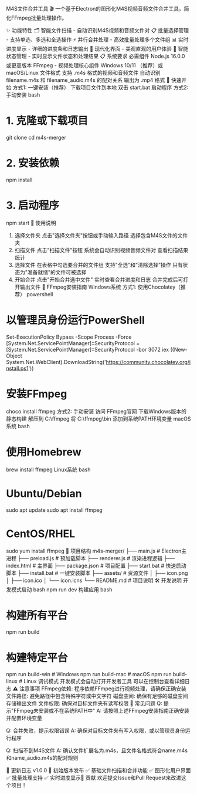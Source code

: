 M4S文件合并工具
🎬 一个基于Electron的图形化M4S视频音频文件合并工具，简化FFmpeg批量处理操作。

✨ 功能特性
🗂️ 智能文件扫描 - 自动识别M4S视频和音频文件对
📋 批量选择管理 - 支持单选、多选和全选操作
⚡ 并行合并处理 - 高效批量处理多个文件组
📊 实时进度显示 - 详细的进度条和日志输出
🎨 现代化界面 - 美观直观的用户体验
🔄 智能状态管理 - 实时显示文件状态和处理结果
📋 系统要求
必需组件
Node.js 16.0.0 或更高版本
FFmpeg - 视频处理核心组件
Windows 10/11 （推荐）或 macOS/Linux
文件格式
支持 .m4s 格式的视频和音频文件
自动识别 filename.m4s 和 filename_audio.m4s 的配对关系
输出为 .mp4 格式
🚀 快速开始
方式1: 一键安装（推荐）
下载项目文件到本地
双击 start.bat 启动程序
方式2: 手动安装
bash

# 1. 克隆或下载项目
git clone <your-repo-url>
cd m4s-merger

# 2. 安装依赖
npm install

# 3. 启动程序
npm start
📖 使用说明
1. 选择文件夹
点击"选择文件夹"按钮或手动输入路径
选择包含M4S文件的文件夹
2. 扫描文件
点击"扫描文件"按钮
系统会自动识别视频音频文件对
查看扫描结果统计
3. 选择文件
在表格中勾选要合并的文件组
支持"全选"和"清除选择"操作
只有状态为"准备就绪"的文件可被选择
4. 开始合并
点击"开始合并选中文件"
实时查看合并进度和日志
合并完成后可打开输出文件
🔧 FFmpeg安装指南
Windows系统
方式1: 使用Chocolatey（推荐）
powershell
# 以管理员身份运行PowerShell
Set-ExecutionPolicy Bypass -Scope Process -Force
[System.Net.ServicePointManager]::SecurityProtocol = [System.Net.ServicePointManager]::SecurityProtocol -bor 3072
iex ((New-Object System.Net.WebClient).DownloadString('https://community.chocolatey.org/install.ps1'))

# 安装FFmpeg
choco install ffmpeg
方式2: 手动安装
访问 FFmpeg官网
下载Windows版本的静态构建
解压到 C:\ffmpeg
将 C:\ffmpeg\bin 添加到系统PATH环境变量
macOS系统
bash
# 使用Homebrew
brew install ffmpeg
Linux系统
bash
# Ubuntu/Debian
sudo apt update
sudo apt install ffmpeg

# CentOS/RHEL
sudo yum install ffmpeg
📁 项目结构
m4s-merger/
├── main.js           # Electron主进程
├── preload.js        # 预加载脚本
├── renderer.js       # 渲染进程逻辑
├── index.html        # 主界面
├── package.json      # 项目配置
├── start.bat         # 快速启动脚本
├── install.bat       # 一键安装脚本
├── assets/           # 资源文件
│   ├── icon.png
│   ├── icon.ico
│   └── icon.icns
└── README.md         # 项目说明
🛠️ 开发说明
开发模式启动
bash
npm run dev
构建应用
bash
# 构建所有平台
npm run build

# 构建特定平台
npm run build-win    # Windows
npm run build-mac    # macOS
npm run build-linux  # Linux
调试模式
开发模式会自动打开开发者工具
可以在控制台查看详细日志
⚠️ 注意事项
FFmpeg依赖: 程序依赖FFmpeg进行视频处理，请确保正确安装
文件路径: 避免路径中包含特殊字符或中文字符
磁盘空间: 确保有足够的磁盘空间存储输出文件
文件权限: 确保对目标文件夹有读写权限
🐛 常见问题
Q: 提示"FFmpeg未安装或不在系统PATH中"
A: 请按照上述FFmpeg安装指南正确安装并配置环境变量

Q: 合并失败，提示权限错误
A: 确保对目标文件夹有写入权限，或以管理员身份运行程序

Q: 扫描不到M4S文件
A: 确认文件扩展名为.m4s，且文件名格式符合name.m4s和name_audio.m4s的配对规则



📝 更新日志
v1.0.0
🎉 初始版本发布
✅ 基础文件扫描和合并功能
✅ 图形化用户界面
✅ 批量处理支持
✅ 实时进度显示🤝 贡献
欢迎提交Issue和Pull Request来改进这个项目！


